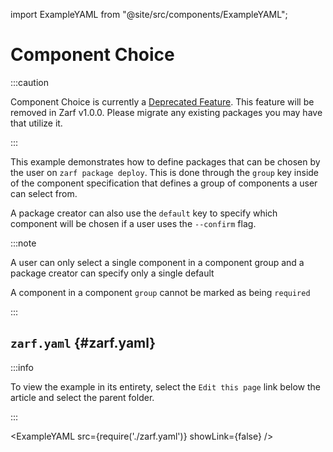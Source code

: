 import ExampleYAML from "@site/src/components/ExampleYAML";

# Component Choice

:::caution

Component Choice is currently a [Deprecated Feature](../../docs/9-roadmap.md#alpha). This feature will be removed in Zarf v1.0.0. Please migrate any existing packages you may have that utilize it.

:::

This example demonstrates how to define packages that can be chosen by the user on `zarf package deploy`.  This is done through the `group` key inside of the component specification that defines a group of components a user can select from.

A package creator can also use the `default` key to specify which component will be chosen if a user uses the `--confirm` flag.

:::note

A user can only select a single component in a component group and a package creator can specify only a single default

A component in a component `group` cannot be marked as being `required`

:::

## `zarf.yaml` {#zarf.yaml}

:::info

To view the example in its entirety, select the `Edit this page` link below the article and select the parent folder.

:::

<ExampleYAML src={require('./zarf.yaml')} showLink={false} />
